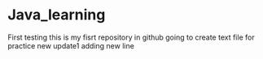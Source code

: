 # Java_learning
First testing
this is my fisrt repository in github 
going to create text file for practice
new update1
adding new line
